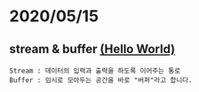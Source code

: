 # 2020/05/15

## stream & buffer [(Hello World)](https://eskeptor.tistory.com/76?category=928923)

    Stream : 데이터의 입력과 출력을 하도록 이어주는 통로
    Buffer : 임시로 모아두는 공간을 바로 "버퍼"라고 합니다.
    

